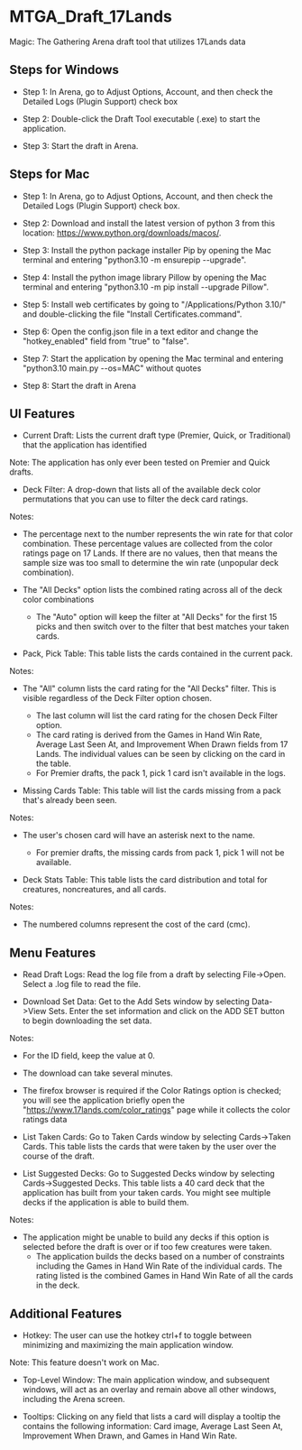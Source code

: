 # MTGA_Draft_17Lands
Magic: The Gathering Arena draft tool that utilizes 17Lands data

## Steps for Windows

- Step 1: In Arena, go to Adjust Options, Account, and then check the Detailed Logs (Plugin Support) check box

- Step 2: Double-click the Draft Tool executable (.exe) to start the application.

- Step 3: Start the draft in Arena.

## Steps for Mac

- Step 1: In Arena, go to Adjust Options, Account, and then check the Detailed Logs (Plugin Support) check box.

- Step 2: Download and install the latest version of python 3 from this location: https://www.python.org/downloads/macos/.

- Step 3: Install the python package installer Pip by opening the Mac terminal and entering "python3.10 -m ensurepip --upgrade".

- Step 4: Install the python image library Pillow by opening the Mac terminal and entering "python3.10 -m pip install --upgrade Pillow".

- Step 5: Install web certificates by going to "/Applications/Python 3.10/" and double-clicking the file "Install Certificates.command".

- Step 6: Open the config.json file in a text editor and change the "hotkey_enabled" field from "true" to "false".

- Step 7: Start the application by opening the Mac terminal and entering "python3.10 main.py --os=MAC" without quotes

- Step 8: Start the draft in Arena

## UI Features

- Current Draft: Lists the current draft type (Premier, Quick, or Traditional) that the application has identified

Note: The application has only ever been tested on Premier and Quick drafts. 

- Deck Filter: A drop-down that lists all of the available deck color permutations that you can use to filter the deck card ratings.

Notes:
  - The percentage next to the number represents the win rate for that color combination. These percentage values are collected from the color ratings page on 17 Lands. If there are no values, then that means the sample size was too small to determine the win rate (unpopular deck combination).
  - The "All Decks" option lists the combined rating across all of the deck color combinations
	- The "Auto" option will keep the filter at "All Decks" for the first 15 picks and then switch over to the filter that best matches your taken cards.
	
- Pack, Pick Table: This table lists the cards contained in the current pack. 

Notes: 
  - The "All" column lists the card rating for the "All Decks" filter. This is visible regardless of the Deck Filter option chosen.
	- The last column will list the card rating for the chosen Deck Filter option.
	- The card rating is derived from the Games in Hand Win Rate, Average Last Seen At, and Improvement When Drawn fields from 17 Lands. The individual values can be seen by clicking on the card in the table.
	- For Premier drafts, the pack 1, pick 1 card isn't available in the logs.
	
- Missing Cards Table: This table will list the cards missing from a pack that's already been seen. 

Notes: 
  - The user's chosen card will have an asterisk next to the name.
	- For premier drafts, the missing cards from pack 1, pick 1 will not be available.
	
- Deck Stats Table: This table lists the card distribution and total for creatures, noncreatures, and all cards.

Notes:
  - The numbered columns represent the cost of the card (cmc).

## Menu Features

- Read Draft Logs: Read the log file from a draft by selecting File->Open. Select a .log file to read the file.

- Download Set Data: Get to the Add Sets window by selecting Data->View Sets. Enter the set information and click on the ADD SET button to begin downloading the set data.

Notes: 
  - For the ID field, keep the value at 0.
  - The download can take several minutes.
  - The firefox browser is required if the Color Ratings option is checked; you will see the application briefly open the "https://www.17lands.com/color_ratings" page while it collects the color ratings data
 
- List Taken Cards: Go to Taken Cards window by selecting Cards->Taken Cards. This table lists the cards that were taken by the user over the course of the draft.

- List Suggested Decks: Go to Suggested Decks window by selecting Cards->Suggested Decks. This table lists a 40 card deck that the application has built from your taken cards. You might see multiple decks if the application is able to build them.
 
Notes:
  - The application might be unable to build any decks if this option is selected before the draft is over or if too few creatures were taken.
	- The application builds the decks based on a number of constraints including the Games in Hand Win Rate of the individual cards. The rating listed is the combined Games in Hand Win Rate of all the cards in the deck.
	
	
## Additional Features

- Hotkey: The user can use the hotkey ctrl+f to toggle between minimizing and maximizing the main application window.

Note: This feature doesn't work on Mac.

- Top-Level Window: The main application window, and subsequent windows, will act as an overlay and remain above all other windows, including the Arena screen.

- Tooltips: Clicking on any field that lists a card will display a tooltip the contains the following information: Card image, Average Last Seen At, Improvement When Drawn, and Games in Hand Win Rate.

	
	
	








